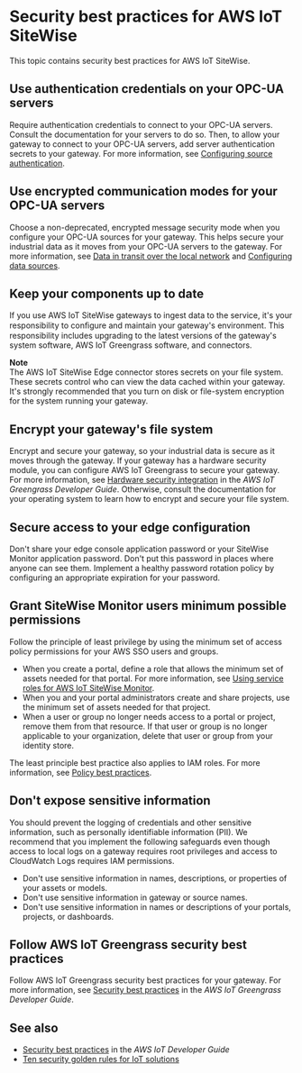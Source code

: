 # Security best practices for AWS IoT SiteWise<a name="security-best-practices"></a>

This topic contains security best practices for AWS IoT SiteWise\.

## Use authentication credentials on your OPC\-UA servers<a name="security-best-practices-opc-ua-authentication"></a>

Require authentication credentials to connect to your OPC\-UA servers\. Consult the documentation for your servers to do so\. Then, to allow your gateway to connect to your OPC\-UA servers, add server authentication secrets to your gateway\. For more information, see [Configuring source authentication](configure-source-authentication.md)\.

## Use encrypted communication modes for your OPC\-UA servers<a name="security-best-practices-opc-ua-encryption"></a>

Choose a non\-deprecated, encrypted message security mode when you configure your OPC\-UA sources for your gateway\. This helps secure your industrial data as it moves from your OPC\-UA servers to the gateway\. For more information, see [Data in transit over the local network](encryption-in-transit.md#local-encryption-in-transit) and [Configuring data sources](configure-sources.md)\.

## Keep your components up to date<a name="security-best-practices-update-regularly"></a>

If you use AWS IoT SiteWise gateways to ingest data to the service, it's your responsibility to conﬁgure and maintain your gateway's environment\. This responsibility includes upgrading to the latest versions of the gateway's system software, AWS IoT Greengrass software, and connectors\. 

**Note**  
The AWS IoT SiteWise Edge connector stores secrets on your file system\. These secrets control who can view the data cached within your gateway\. It's strongly recommended that you turn on disk or file\-system encryption for the system running your gateway\. 

## Encrypt your gateway's file system<a name="security-best-practices-gateway-encryption"></a>

Encrypt and secure your gateway, so your industrial data is secure as it moves through the gateway\. If your gateway has a hardware security module, you can configure AWS IoT Greengrass to secure your gateway\. For more information, see [Hardware security integration](https://docs.aws.amazon.com/greengrass/latest/developerguide/hardware-security.html) in the *AWS IoT Greengrass Developer Guide*\. Otherwise, consult the documentation for your operating system to learn how to encrypt and secure your file system\.

## Secure access to your edge configuration<a name="security-best-practices-edge-access-control"></a>

Don't share your edge console application password or your SiteWise Monitor application password\. Don't put this password in places where anyone can see them\. Implement a healthy password rotation policy by configuring an appropriate expiration for your password\.

## Grant SiteWise Monitor users minimum possible permissions<a name="security-best-practices-minimum-monitor-permissions"></a>

Follow the principle of least privilege by using the minimum set of access policy permissions for your AWS SSO users and groups\.
+ When you create a portal, define a role that allows the minimum set of assets needed for that portal\. For more information, see [Using service roles for AWS IoT SiteWise Monitor](monitor-service-role.md)\.
+ When you and your portal administrators create and share projects, use the minimum set of assets needed for that project\.
+ When a user or group no longer needs access to a portal or project, remove them from that resource\. If that user or group is no longer applicable to your organization, delete that user or group from your identity store\.

The least principle best practice also applies to IAM roles\. For more information, see [Policy best practices](security_iam_id-based-policy-examples.md#security_iam_service-with-iam-policy-best-practices)\.

## Don't expose sensitive information<a name="security-best-practices-sensitive-information"></a>

You should prevent the logging of credentials and other sensitive information, such as personally identifiable information \(PII\)\. We recommend that you implement the following safeguards even though access to local logs on a gateway requires root privileges and access to CloudWatch Logs requires IAM permissions\.
+ Don't use sensitive information in names, descriptions, or properties of your assets or models\.
+ Don't use sensitive information in gateway or source names\.
+ Don't use sensitive information in names or descriptions of your portals, projects, or dashboards\.

## Follow AWS IoT Greengrass security best practices<a name="security-best-practices-greengrass-guidelines"></a>

Follow AWS IoT Greengrass security best practices for your gateway\. For more information, see [Security best practices](https://docs.aws.amazon.com/greengrass/latest/developerguide/security-best-practices.html) in the *AWS IoT Greengrass Developer Guide*\.

## See also<a name="security-best-practices-see-also"></a>
+ [Security best practices](https://docs.aws.amazon.com/iot/latest/developerguide/security-best-practices.html) in the *AWS IoT Developer Guide*
+ [Ten security golden rules for IoT solutions](http://aws.amazon.com/blogs/iot/ten-security-golden-rules-for-iot-solutions/)